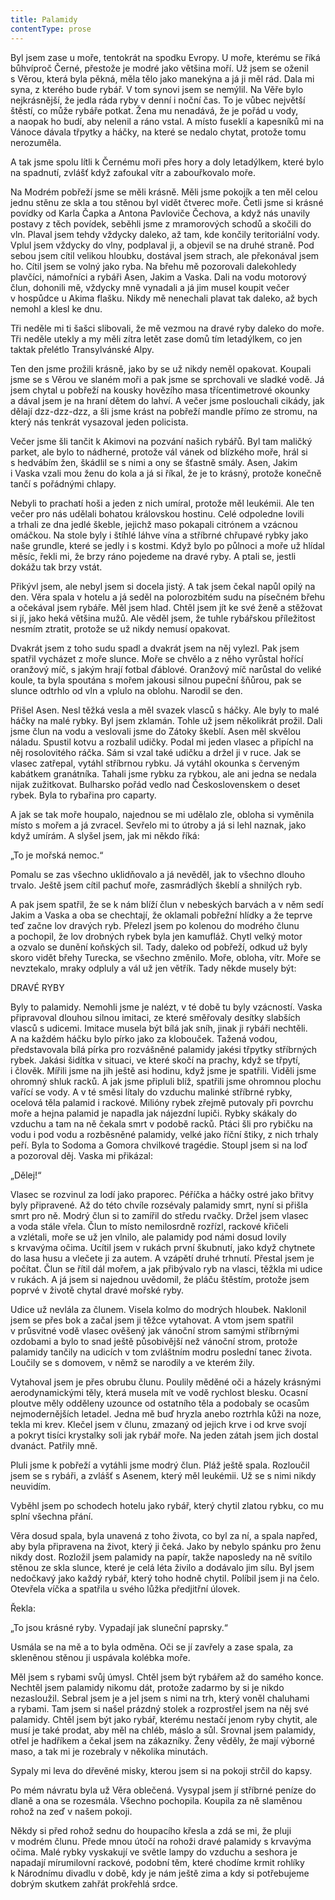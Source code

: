 ```yaml
---
title: Palamidy
contentType: prose
---
```


  

Byl jsem zase u moře, tentokrát na spodku Evropy. U moře, kterému se říká bůhvíproč Černé, přestože je modré jako většina moří. Už jsem se oženil s Věrou, která byla pěkná, měla tělo jako manekýna a já ji měl rád. Dala mi syna, z kterého bude rybář. V tom synovi jsem se nemýlil. Na Věře bylo nejkrásnější, že jedla ráda ryby v denní i noční čas. To je vůbec největší štěstí, co může rybáře potkat. Žena mu nenadává, že je pořád u vody, a naopak ho budí, aby nelenil a ráno vstal. A místo fuseklí a kapesníků mi na Vánoce dávala třpytky a háčky, na které se nedalo chytat, protože tomu nerozuměla.

A tak jsme spolu lítli k Černému moři přes hory a doly letadýlkem, které bylo na spadnutí, zvlášť když zafoukal vítr a zabouřkovalo moře.

Na Modrém pobřeží jsme se měli krásně. Měli jsme pokojík a ten měl celou jednu stěnu ze skla a tou stěnou byl vidět čtverec moře. Četli jsme si krásné povídky od Karla Čapka a Antona Pavloviče Čechova, a když nás unavily postavy z těch povídek, seběhli jsme z mramorových schodů a skočili do vln. Plaval jsem tehdy vždycky daleko, až tam, kde končily teritoriální vody. Vplul jsem vždycky do vlny, podplaval ji, a objevil se na druhé straně. Pod sebou jsem cítil velikou hloubku, dostával jsem strach, ale překonával jsem ho. Cítil jsem se volný jako ryba. Na břehu mě pozorovali dalekohledy plavčíci, námořníci a rybáři Asen, Jakim a Vaska. Dali na vodu motorový člun, dohonili mě, vždycky mně vynadali a já jim musel koupit večer v hospůdce u Akima flašku. Nikdy mě nenechali plavat tak daleko, až bych nemohl a klesl ke dnu.

Tři neděle mi ti šašci slibovali, že mě vezmou na dravé ryby daleko do moře. Tři neděle utekly a my měli zítra letět zase domů tím letadýlkem, co jen taktak přelétlo Transylvánské Alpy.

Ten den jsme prožili krásně, jako by se už nikdy neměl opakovat. Koupali jsme se s Věrou ve slaném moři a pak jsme se sprchovali ve sladké vodě. Já jsem chytal u pobřeží na kousky hovězího masa třícentimetrové okounky a dával jsem je na hraní dětem do lahví. A večer jsme poslouchali cikády, jak dělají dzz-dzz-dzz, a šli jsme krást na pobřeží mandle přímo ze stromu, na který nás tenkrát vysazoval jeden policista.

Večer jsme šli tančit k Akimovi na pozvání našich rybářů. Byl tam maličký parket, ale bylo to nádherné, protože vál vánek od blízkého moře, hrál si s hedvábím žen, škádlil se s nimi a ony se šťastně smály. Asen, Jakim i Vaska vzali mou ženu do kola a já si říkal, že je to krásný, protože konečně tančí s pořádnými chlapy.

Nebyli to prachatí hoši a jeden z nich umíral, protože měl leukémii. Ale ten večer pro nás udělali bohatou královskou hostinu. Celé odpoledne lovili a trhali ze dna jedlé škeble, jejichž maso pokapali citrónem a vzácnou omáčkou. Na stole byly i štíhlé láhve vína a stříbrné chřupavé rybky jako naše grundle, které se jedly i s kostmi. Když bylo po půlnoci a moře už hlídal měsíc, řekli mi, že brzy ráno pojedeme na dravé ryby. A ptali se, jestli dokážu tak brzy vstát.

Přikývl jsem, ale nebyl jsem si docela jistý. A tak jsem čekal napůl opilý na den. Věra spala v hotelu a já seděl na polorozbitém sudu na písečném břehu a očekával jsem rybáře. Měl jsem hlad. Chtěl jsem jít ke své ženě a stěžovat si jí, jako heká většina mužů. Ale věděl jsem, že tuhle rybářskou příležitost nesmím ztratit, protože se už nikdy nemusí opakovat.

Dvakrát jsem z toho sudu spadl a dvakrát jsem na něj vylezl. Pak jsem spatřil vycházet z moře slunce. Moře se chvělo a z něho vyrůstal hořící oranžový míč, s jakým hrají fotbal ďáblové. Oranžový míč narůstal do veliké koule, ta byla spoutána s mořem jakousi silnou pupeční šňůrou, pak se slunce odtrhlo od vln a vplulo na oblohu. Narodil se den.

Přišel Asen. Nesl těžká vesla a měl svazek vlasců s háčky. Ale byly to malé háčky na malé rybky. Byl jsem zklamán. Tohle už jsem několikrát prožil. Dali jsme člun na vodu a veslovali jsme do Zátoky škeblí. Asen měl skvělou náladu. Spustil kotvu a rozbalil udičky. Podal mi jeden vlasec a připíchl na něj rosolovitého ráčka. Sám si vzal také udičku a držel ji v ruce. Jak se vlasec zatřepal, vytáhl stříbrnou rybku. Já vytáhl okounka s červeným kabátkem granátníka. Tahali jsme rybku za rybkou, ale ani jedna se nedala nijak zužitkovat. Bulharsko pořád vedlo nad Československem o deset rybek. Byla to rybařina pro caparty.

A jak se tak moře houpalo, najednou se mi udělalo zle, obloha si vyměnila místo s mořem a já zvracel. Sevřelo mi to útroby a já si lehl naznak, jako když umírám. A slyšel jsem, jak mi někdo říká:

„To je mořská nemoc.“

Pomalu se zas všechno uklidňovalo a já nevěděl, jak to všechno dlouho trvalo. Ještě jsem cítil pachuť moře, zasmrádlých škeblí a shnilých ryb.

A pak jsem spatřil, že se k nám blíží člun v nebeských barvách a v něm sedí Jakim a Vaska a oba se chechtají, že oklamali pobřežní hlídky a že teprve teď začne lov dravých ryb. Přelezl jsem po kolenou do modrého člunu a pochopil, že lov drobných rybek byla jen kamufláž. Chytl velký motor a ozvalo se dunění koňských sil. Tady, daleko od pobřeží, odkud už byly skoro vidět břehy Turecka, se všechno změnilo. Moře, obloha, vítr. Moře se nevztekalo, mraky odpluly a vál už jen větřík. Tady někde musely být:

DRAVÉ RYBY

Byly to palamidy. Nemohli jsme je nalézt, v té době tu byly vzácností. Vaska připravoval dlouhou silnou imitaci, ze které směřovaly desítky slabších vlasců s udicemi. Imitace musela být bílá jak sníh, jinak ji rybáři nechtěli. A na každém háčku bylo pírko jako za klobouček. Tažená vodou, představovala bílá pírka pro rozvášněné palamidy jakési třpytky stříbrných rybek. Jakási šidítka v situaci, ve které skočí na prachy, když se třpytí, i člověk. Mířili jsme na jih ještě asi hodinu, když jsme je spatřili. Viděli jsme ohromný shluk racků. A jak jsme připluli blíž, spatřili jsme ohromnou plochu vařící se vody. A v té směsi lítaly do vzduchu malinké stříbrné rybky, ocelová těla palamid i rackové. Milióny rybek zřejmě putovaly při povrchu moře a hejna palamid je napadla jak nájezdní lupiči. Rybky skákaly do vzduchu a tam na ně čekala smrt v podobě racků. Ptáci šli pro rybičku na vodu i pod vodu a rozběsněné palamidy, velké jako říční štiky, z nich trhaly peří. Byla to Sodoma a Gomora chvilkové tragédie. Stoupl jsem si na loď a pozoroval děj. Vaska mi přikázal:

„Dělej!“

Vlasec se rozvinul za lodí jako praporec. Péříčka a háčky ostré jako břitvy byly připravené. Až do této chvíle rozsévaly palamidy smrt, nyní si přišla smrt pro ně. Modrý člun si to zamířil do středu rvačky. Držel jsem vlasec a voda stále vřela. Člun to místo nemilosrdně rozřízl, rackové křičeli a vzlétali, moře se už jen vlnilo, ale palamidy pod námi dosud lovily s krvavýma očima. Ucítil jsem v rukách první škubnutí, jako když chytnete do lasa husu a vlečete ji za autem. A vzápětí druhé trhnutí. Přestal jsem je počítat. Člun se řítil dál mořem, a jak přibývalo ryb na vlasci, těžkla mi udice v rukách. A já jsem si najednou uvědomil, že pláču štěstím, protože jsem poprvé v životě chytal dravé mořské ryby.

Udice už nevlála za člunem. Visela kolmo do modrých hloubek. Naklonil jsem se přes bok a začal jsem ji těžce vytahovat. A vtom jsem spatřil v průsvitné vodě vlasec ověšený jak vánoční strom samými stříbrnými ozdobami a bylo to snad ještě působivější než vánoční strom, protože palamidy tančily na udicích v tom zvláštním modru poslední tanec života. Loučily se s domovem, v němž se narodily a ve kterém žily.

Vytahoval jsem je přes obrubu člunu. Poulily měděné oči a házely krásnými aerodynamickými těly, která musela mít ve vodě rychlost blesku. Ocasní ploutve měly odděleny uzounce od ostatního těla a podobaly se ocasům nejmodernějších letadel. Jedna mě buď hryzla anebo roztrhla kůži na noze, tekla mi krev. Klečel jsem v člunu, zmazaný od jejich krve i od krve svojí a pokryt tisíci krystalky soli jak rybář moře. Na jeden zátah jsem jich dostal dvanáct. Patřily mně.

Pluli jsme k pobřeží a vytáhli jsme modrý člun. Pláž ještě spala. Rozloučil jsem se s rybáři, a zvlášť s Asenem, který měl leukémii. Už se s nimi nikdy neuvidím.

Vyběhl jsem po schodech hotelu jako rybář, který chytil zlatou rybku, co mu splní všechna přání.

Věra dosud spala, byla unavená z toho života, co byl za ní, a spala napřed, aby byla připravena na život, který ji čeká. Jako by nebylo spánku pro ženu nikdy dost. Rozložil jsem palamidy na papír, takže naposledy na ně svítilo stěnou ze skla slunce, které je celá léta živilo a dodávalo jim sílu. Byl jsem nedočkavý jako každý rybář, který toho hodně chytil. Políbil jsem ji na čelo. Otevřela víčka a spatřila u svého lůžka předjitřní úlovek.

Řekla:

„To jsou krásné ryby. Vypadají jak sluneční paprsky.“

Usmála se na mě a to byla odměna. Oči se jí zavřely a zase spala, za skleněnou stěnou ji uspávala kolébka moře.

Měl jsem s rybami svůj úmysl. Chtěl jsem být rybářem až do samého konce. Nechtěl jsem palamidy nikomu dát, protože zadarmo by si je nikdo nezasloužil. Sebral jsem je a jel jsem s nimi na trh, který voněl chaluhami a rybami. Tam jsem si našel prázdný stolek a rozprostřel jsem na něj své palamidy. Chtěl jsem být jako rybář, kterému nestačí jenom ryby chytit, ale musí je také prodat, aby měl na chléb, máslo a sůl. Srovnal jsem palamidy, otřel je hadříkem a čekal jsem na zákazníky. Ženy věděly, že mají výborné maso, a tak mi je rozebraly v několika minutách.

Sypaly mi leva do dřevěné misky, kterou jsem si na pokoji strčil do kapsy.

Po mém návratu byla už Věra oblečená. Vysypal jsem jí stříbrné peníze do dlaně a ona se rozesmála. Všechno pochopila. Koupila za ně slaměnou rohož na zeď v našem pokoji.

Někdy si před rohož sednu do houpacího křesla a zdá se mi, že pluji v modrém člunu. Přede mnou útočí na rohoži dravé palamidy s krvavýma očima. Malé rybky vyskakují ve světle lampy do vzduchu a seshora je napadají mírumilovní rackové, podobní těm, které chodíme krmit rohlíky k Národnímu divadlu v době, kdy je nám ještě zima a kdy si potřebujeme dobrým skutkem zahřát prokřehlá srdce.
